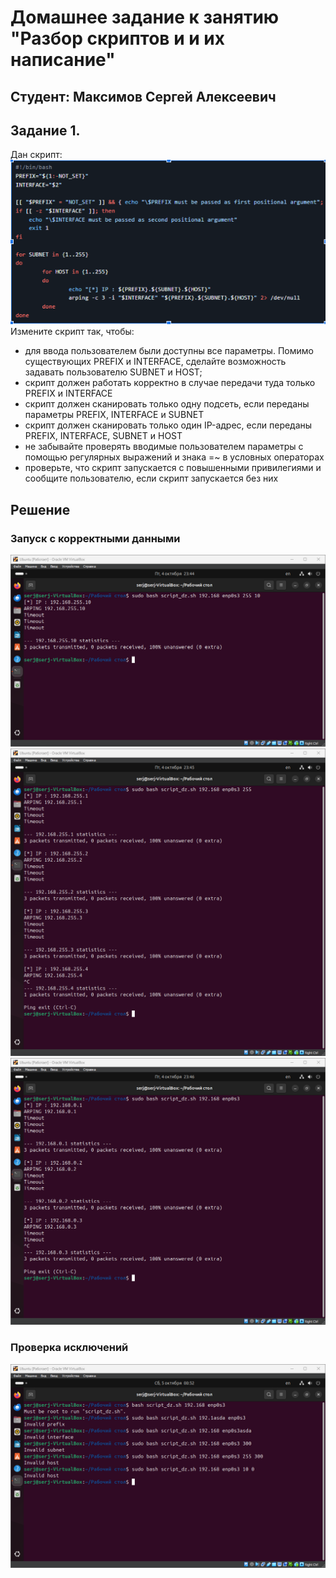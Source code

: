 # Домашнее задание к занятию "Разбор скриптов и и их написание"

## Студент: Максимов Сергей Алексеевич

## Задание 1.

Дан скрипт:
![start_script](/resources/image1.png)
Измените скрипт так, чтобы:
* для ввода пользователем были доступны все параметры. Помимо существующих PREFIX и INTERFACE, сделайте возможность задавать пользователю SUBNET и HOST;
* скрипт должен работать корректно в случае передачи туда только PREFIX и INTERFACE
* скрипт должен сканировать только одну подсеть, если переданы параметры PREFIX, INTERFACE и SUBNET
* скрипт должен сканировать только один IP-адрес, если переданы PREFIX, INTERFACE, SUBNET и HOST
* не забывайте проверять вводимые пользователем параметры с помощью регулярных выражений и знака =~ в условных операторах
* проверьте, что скрипт запускается с повышенными привилегиями и сообщите пользователю, если скрипт запускается без них


## Решение

### Запуск с корректными данными
![correct1](/resources/image2.png)
![correct2](/resources/image3.png)
![correct3](/resources/image4.png)

### Проверка исключений
![Invalid](/resources/image5.png)